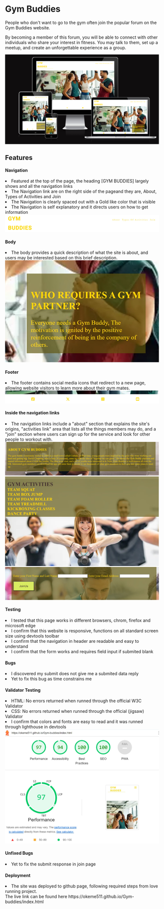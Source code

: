 <h1>Gym Buddies</h1>

People who don't want to go to the gym often join the popular forum on the Gym Buddies website.

By becoming a member of this forum, you will be able to connect with other individuals who share your interest in fitness. You may talk to them, set up a meetup, and create an unforgettable experience as a group.

<img src="/assets/images/page view.png" alt="page view">

<h2>Features</h2>


<h4>Navigation</h4>

<li>Featured at the top of the page, the heading [GYM BUDDIES] largely shows and all the navigation links</li>
<li>The Navigation link are on the right side of the pageand they are, About, Types of Activities and Join</li>
<li>The Navigation is clearly spaced out with a Gold like color that is visible</li>
<li>The Navigation is self explanatory and it directs users on how to get information</li>

<img src="/assets/images/navigation picture.jpg" alt="navigation screenshoot">

<h4>Body</h4>

<li>The body provides a quick description of what the site is about, and users may be interested based on this brief description.</li>
<img src="/assets/images/body screenshot.jpg" alt="body screenshot">

<h4>Footer</h4>
<li>The footer contains social media icons that redirect to a new page, allowing website visitors to learn more about their gym mates.</li>
<img src="/assets/images/footer screenshot.jpg" alt="footer screenshot">

<h4>Inside the navigation links</h4>
<li>The navigation links include a "about" section that explains the site's origins, "activities link" area that lists all the things members may do, and a "join" section where users can sign up for the service and look for other people to workout with.</li>
<img src="/assets/images/22 About screenshot.png" alt="inside about">
<img src="/assets/images/222 Gym activities screenshot.jpg" alt="inside activities">
<img src="/assets/images/222 join screenshot.jpg" alt="inside join">

<h4>Testing</h4>
<li>I tested that this page works in different browsers, chrom, firefox and microsoft edge</li>
<li>I confirm that this website is responsive, functions on all standard screen size using devtools toolbar</li>
<li>I confirm that the navigation in header are readable and easy to understand</li>
<li>I confirm that the form works and requires field input if submited blank</li>

<h4>Bugs</h4>
<li>I discovered my submit does not give me a submited data reply</li>
<li>Yet to fix this bug as time constrains me</li>

<h4>Validator Testing</h4>
<li>HTML: No errors returned when runned through the official W3C Validator</li>
<li>CSS: No errors returned when runned through the official (jigsaw) Validator</li>
<li>I confirm that colors and fonts are easy to read and it was runned through lighthouse in devtools</li>
<img src="/assets/images/site performance.jpg" alt="site performance">

<h4>Unfixed Bugs</h4>
<li>Yet to fix the submit response in join page</li>

<h4>Deployment</h4>
<li>The site was deployed to github page, following required steps from love running project.</li>
 The live link can be found here https://okeme511.github.io/Gym-buddies/index.html
 
